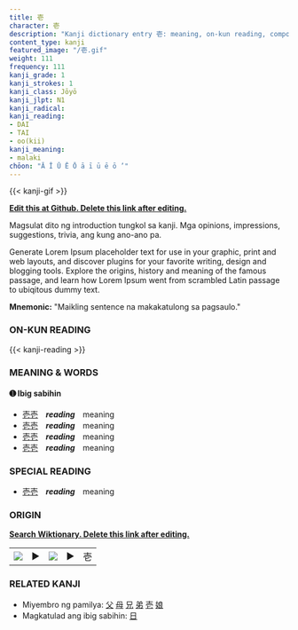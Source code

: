 ```yaml
---
title: 壱
character: 壱
description: "Kanji dictionary entry 壱: meaning, on-kun reading, compounds, origin, related kanji"
content_type: kanji
featured_image: "/壱.gif"
weight: 111
frequency: 111
kanji_grade: 1
kanji_strokes: 1
kanji_class: Jōyō
kanji_jlpt: N1
kanji_radical: 
kanji_reading: 
- DAI
- TAI
- oo(kii)
kanji_meaning:
- malaki
chōon: "Ā Ī Ū Ē Ō ā ī ū ē ō ’"
---
```

[//]: # (Don't edit the line below. Kanji animated GIF code is automatically generated.)
{{< kanji-gif >}}

[//]: # (Edit below this line.)

**[Edit this at Github. Delete this link after editing.](https://github.com/tim0g/tim/tree/main/content/kanji/壱/index.md)**

Magsulat dito ng introduction tungkol sa kanji. Mga opinions, impressions, suggestions, trivia, ang kung ano-ano pa.

Generate Lorem Ipsum placeholder text for use in your graphic, print and web layouts, and discover plugins for your favorite writing, design and blogging tools. Explore the origins, history and meaning of the famous passage, and learn how Lorem Ipsum went from scrambled Latin passage to ubiqitous dummy text.
 
**Mnemonic:** "Maikling sentence na makakatulong sa pagsaulo."

### ON-KUN READING

[//]: # (Don't edit the line below. ON-KUN READING code is automatically generated.)
{{< kanji-reading >}}

### MEANING & WORDS

#### ➊ **Ibig sabihin**
  - [壱](../壱)[壱](../壱)　***reading***　meaning
  - [壱](../壱)[壱](../壱)　***reading***　meaning
  - [壱](../壱)[壱](../壱)　***reading***　meaning
  - [壱](../壱)[壱](../壱)　***reading***　meaning

### SPECIAL READING
  - [壱](../壱)[壱](../壱)　***reading***　meaning

### ORIGIN

**[Search Wiktionary. Delete this link after editing.](https://wiktionary.org/wiki/壱)**
<table class="kanji-table"><tr><td>
<img src="60px-壱-bronze.svg.png">
</td><td>▶</td><td>
<img src="60px-壱-oracle.svg.png">
</td><td>▶</td>
<td class="kanji-origin">壱</td>
</tr></table>

### RELATED KANJI
- Miyembro ng pamilya: [父](../父) [母](../母) [兄](../兄) [弟](../弟) [壱](../壱) [娘](../娘)
- Magkatulad ang ibig sabihin: [日](../日)
